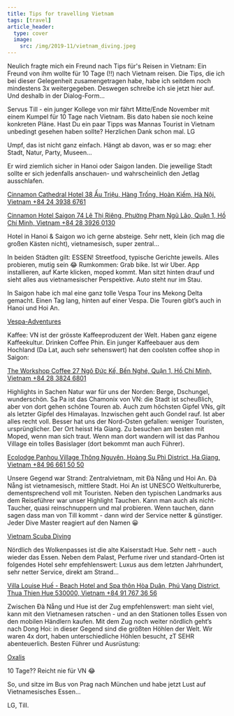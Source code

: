 ```yaml
---
title: Tips for travelling Vietnam
tags: [travel]
article_header:
  type: cover
  image:
    src: /img/2019-11/vietnam_diving.jpeg
---
```



Neulich fragte mich ein Freund nach Tips für's Reisen in Vietnam: Ein Freund von ihm wollte für 10 Tage (!!) nach Vietnam reisen. Die Tips, die ich bei dieser Gelegenheit zusamengetragen habe, habe ich seitdem noch mindestens 3x weitergegeben. Deswegen schreibe ich sie jetzt hier auf. Und deshalb in der Dialog-Form...

Servus Till - ein junger Kollege von mir fährt Mitte/Ende November mit einem Kumpel für 10 Tage nach Vietnam.
Bis dato haben sie noch keine konkreten Pläne. Hast Du ein paar Tipps was Mannas Tourist in Vietnam unbedingt gesehen haben sollte?
Herzlichen Dank schon mal.
LG

Umpf, das ist nicht ganz einfach. Hängt ab davon, was er so mag: eher Stadt, Natur, Party, Museen...

Er wird ziemlich sicher in Hanoi oder Saigon landen. Die jeweilige Stadt sollte er sich jedenfalls anschauen- und wahrscheinlich den Jetlag ausschlafen.

[Cinnamon Cathedral Hotel
38 Ấu Triệu, Hàng Trống, Hoàn Kiếm, Hà Nội, Vietnam
+84 24 3938 6761](https://goo.gl/maps/JtbFi8FVmn416DC27)

[Cinnamon Hotel Saigon
74 Lê Thị Riêng, Phường Phạm Ngũ Lão, Quận 1, Hồ Chí Minh, Vietnam
+84 28 3926 0130](https://goo.gl/maps/WFWoCD2ZUEgm2i9x5)

Hotel in Hanoi & Saigon wo ich gerne absteige. Sehr nett, klein (ich mag die großen Kästen nicht), vietnamesisch, super zentral...

In beiden Städten gilt: ESSEN! Streetfood, typische Gerichte jeweils. Alles probieren, mutig sein 😂
Rumkommen: Grab bike. Ist wir Uber. App installieren, auf Karte klicken, moped kommt. Man sitzt hinten drauf und sieht alles aus vietnamesischer Perspektive. Auto steht nur im Stau.

In Saigon habe ich mal eine ganz tolle Vespa Tour ins Mekong Delta gemacht. Einen Tag lang, hinten auf einer Vespa.
Die Touren gibt’s auch in Hanoi und Hoi An.

[Vespa-Adventures](https://vespaadventuretours.com)

Kaffee: VN ist der grösste Kaffeeproduzent der Welt. Haben ganz eigene Kaffeekultur. Drinken Coffee Phin. Ein junger Kaffeebauer aus dem Hochland (Da Lat, auch sehr sehenswert) hat den coolsten coffee shop in Saigon:

[The Workshop Coffee
27 Ngô Đức Kế, Bến Nghé, Quận 1, Hồ Chí Minh, Vietnam
+84 28 3824 6801](https://goo.gl/maps/uyV7neisEPLL8mgJA)

Highlights in Sachen Natur war für uns der Norden: Berge, Dschungel, wunderschön.
Sa Pa ist das Chamonix von VN: die Stadt ist scheußlich, aber von dort gehen schöne Touren ab. Auch zum höchsten Gipfel VNs, gilt als letzter Gipfel des Himalayas. Inzwischen geht auch Gondel rauf. Ist aber alles recht voll.
Besser hat uns der Nord-Osten gefallen: weniger Touristen, ursprünglicher. Der Ort heisst Ha Giang. Zu besuchen am besten mit Moped, wenn man sich traut.
Wenn man dort wandern will ist das Panhou Village ein tolles Basislager (dort bekommt man auch Führer).

[Ecolodge Panhou Village
Thông Nguyên, Hoàng Su Phì District, Ha Giang, Vietnam
+84 96 661 50 50](https://goo.gl/maps/BwKQgb6QLVN8prxy9)

Unsere Gegend war Strand: Zentralvietnam, mit Đà Nẵng und Hoi An.
Đà Nẵng ist vietnamesisch, mittlere Stadt.
Hoi An ist UNESCO Weltkulturerbe, dementsprechend voll mit Touristen.
Neben den typischen Landmarks aus dem Reiseführer war unser Highlight Tauchen. Kann man auch als nicht-Taucher, quasi reinschnuppern und mal probieren. Wenn tauchen, dann sagen dass man von Till kommt - dann wird der Service netter & günstiger. Jeder Dive Master reagiert auf den Namen 😀

[Vietnam Scuba Diving](http://vietnamscubadiving.com)

Nördlich des Wolkenpasses ist die alte Kaiserstadt Hue. Sehr nett - auch wieder das Essen.
Neben dem Palast, Perfume river und standard-Orten ist folgendes Hotel sehr empfehlenswert: Luxus aus dem letzten Jahrhundert, sehr netter Service, direkt am Strand...

[Villa Louise Huế - Beach Hotel and Spa
thôn Hòa Duân, Phú Vang District, Thua Thien Hue 530000, Vietnam
+84 91 767 36 56](https://goo.gl/maps/QrQpgRNayjeXdWYS7)

Zwischen Đà Nẵng und Hue ist der Zug empfehlenswert: man sieht viel, kann mit den Vietnamesen ratschen - und an den Stationen tolles Essen von den mobilen Händlern kaufen.
Mit dem Zug noch weiter nördlich geht’s nach Dong Hoi: in dieser Gegend sind die größten Höhlen der Welt. Wir waren 4x dort, haben unterschiedliche Höhlen besucht, zT SEHR abenteuerlich.
Besten Führer und Ausrüstung:

[Oxalis](oxalis.com.vn)

10 Tage?? Reicht nie für VN 😂

So, und sitze im Bus von Prag nach München und habe jetzt Lust auf Vietnamesisches Essen...

LG,
Till.
